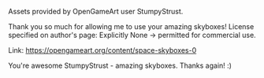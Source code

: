 Assets provided by OpenGameArt user StumpyStrust. 

Thank you so much for allowing me to use your amazing skyboxes!
License specified on author's page: Explicitly None -> permitted for commercial use.

Link:
https://opengameart.org/content/space-skyboxes-0

You're awesome StumpyStrust - amazing skyboxes. Thanks again! :) 